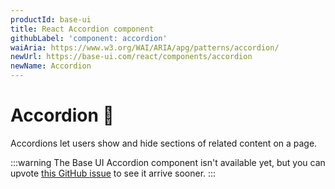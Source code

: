 ```yaml
---
productId: base-ui
title: React Accordion component
githubLabel: 'component: accordion'
waiAria: https://www.w3.org/WAI/ARIA/apg/patterns/accordion/
newUrl: https://base-ui.com/react/components/accordion
newName: Accordion
---
```


# Accordion 🚧

<p class="description">Accordions let users show and hide sections of related content on a page.</p>

:::warning
The Base UI Accordion component isn't available yet, but you can upvote [this GitHub issue](https://github.com/mui/base-ui/issues/25) to see it arrive sooner.
:::
